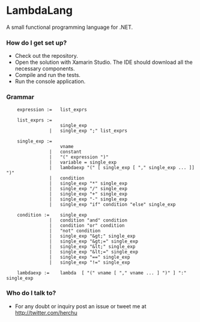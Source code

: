 # LambdaLang #

A small functional programming language for .NET.

### How do I get set up? ###

* Check out the repository.
* Open the solution with Xamarin Studio. The IDE should download all the necessary components.
* Compile and run the tests.
* Run the console application.


### Grammar ###

        expression :=   list_exprs

        list_exprs :=
                        single_exp
                    |   single_exp ";" list_exprs

        single_exp :=
                        vname
                    |   constant
                    |   "(" expression ")"
                    |   variable = single_exp
                    |   lambdaexp "(" [ single_exp [ "," single_exp ... ]] ")"
                    |   condition
                    |   single_exp "*" single_exp
                    |   single_exp "/" single_exp
                    |   single_exp "+" single_exp
                    |   single_exp "-" single_exp
                    |   single_exp "if" condition "else" single_exp

        condition :=    single_exp
                    |   condition "and" condition
                    |   condition "or" condition
                    |   "not" condition
                    |   single_exp "&gt;" single_exp
                    |   single_exp "&gt;=" single_exp
                    |   single_exp "&lt;" single_exp
                    |   single_exp "&lt;=" single_exp
                    |   single_exp "==" single_exp
                    |   single_exp "!=" single_exp

        lambdaexp :=    lambda  [ "(" vname [ "," vname ... ] ")" ] ":" single_exp


### Who do I talk to? ###

* For any doubt or inquiry post an issue or tweet me at http://twitter.com/herchu
